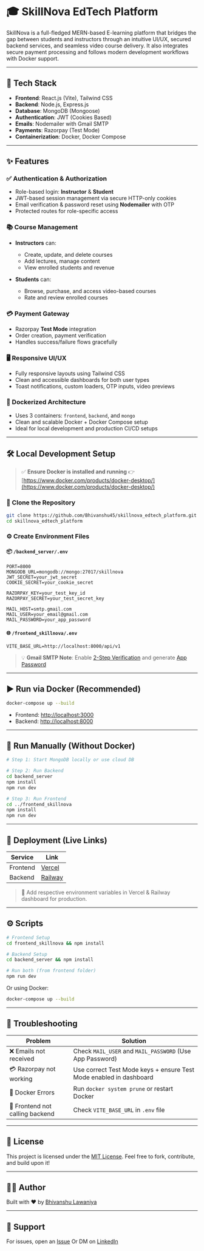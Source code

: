 # 🎓 SkillNova EdTech Platform

SkillNova is a full-fledged MERN-based E-learning platform that bridges the gap between students and instructors through an intuitive UI/UX, secured backend services, and seamless video course delivery. It also integrates secure payment processing and follows modern development workflows with Docker support.

---

## 🚀 Tech Stack

* **Frontend**: React.js (Vite), Tailwind CSS
* **Backend**: Node.js, Express.js
* **Database**: MongoDB (Mongoose)
* **Authentication**: JWT (Cookies Based)
* **Emails**: Nodemailer with Gmail SMTP
* **Payments**: Razorpay (Test Mode)
* **Containerization**: Docker, Docker Compose

---

## ✨ Features

### ✅ Authentication & Authorization

* Role-based login: **Instructor** & **Student**
* JWT-based session management via secure HTTP-only cookies
* Email verification & password reset using **Nodemailer** with OTP
* Protected routes for role-specific access

### 📚 Course Management

* **Instructors** can:

  * Create, update, and delete courses
  * Add lectures, manage content
  * View enrolled students and revenue
* **Students** can:

  * Browse, purchase, and access video-based courses
  * Rate and review enrolled courses

### 💳 Payment Gateway

* Razorpay **Test Mode** integration
* Order creation, payment verification
* Handles success/failure flows gracefully

### 🖥️ Responsive UI/UX

* Fully responsive layouts using Tailwind CSS
* Clean and accessible dashboards for both user types
* Toast notifications, custom loaders, OTP inputs, video previews

### 🐳 Dockerized Architecture

* Uses 3 containers: `frontend`, `backend`, and `mongo`
* Clean and scalable Docker + Docker Compose setup
* Ideal for local development and production CI/CD setups

---

## 🛠️ Local Development Setup

> ✅ **Ensure Docker is installed and running**
> 👉 [https://www.docker.com/products/docker-desktop/](https://www.docker.com/products/docker-desktop/)

### 🔗 Clone the Repository

```bash
git clone https://github.com/Bhivanshu45/skillnova_edtech_platform.git
cd skillnova_edtech_platform
```

### ⚙️ Create Environment Files

#### 📦 `/backend_server/.env`

```env
PORT=8000
MONGODB_URL=mongodb://mongo:27017/skillnova
JWT_SECRET=your_jwt_secret
COOKIE_SECRET=your_cookie_secret

RAZORPAY_KEY=your_test_key_id
RAZORPAY_SECRET=your_test_secret_key

MAIL_HOST=smtp.gmail.com
MAIL_USER=your_email@gmail.com
MAIL_PASSWORD=your_app_password
```

#### 🌐 `/frontend_skillnova/.env`

```env
VITE_BASE_URL=http://localhost:8000/api/v1
```

> 💡 **Gmail SMTP Note**: Enable [2-Step Verification](https://myaccount.google.com/security) and generate [App Password](https://myaccount.google.com/apppasswords)

---

## ▶️ Run via Docker (Recommended)

```bash
docker-compose up --build
```

* Frontend: [http://localhost:3000](http://localhost:3000)
* Backend: [http://localhost:8000](http://localhost:8000)

---

## 🔁 Run Manually (Without Docker)

```bash
# Step 1: Start MongoDB locally or use cloud DB

# Step 2: Run Backend
cd backend_server
npm install
npm run dev

# Step 3: Run Frontend
cd ../frontend_skillnova
npm install
npm run dev
```

---

## 🚀 Deployment (Live Links)

| Service  | Link                                                                 |
| -------- | -------------------------------------------------------------------- |
| Frontend | [Vercel](https://skillnova-edtech-platform.vercel.app)               |
| Backend  | [Railway](https://skillnovaedtechplatform-production.up.railway.app) |

> 📌 Add respective environment variables in Vercel & Railway dashboard for production.

---

## ⚙️ Scripts

```bash
# Frontend Setup
cd frontend_skillnova && npm install

# Backend Setup
cd backend_server && npm install

# Run both (from frontend folder)
npm run dev
```

Or using Docker:

```bash
docker-compose up --build
```

---

## 🧠 Troubleshooting

| Problem                         | Solution                                                           |
| ------------------------------- | ------------------------------------------------------------------ |
| ❌ Emails not received           | Check `MAIL_USER` and `MAIL_PASSWORD` (Use App Password)           |
| 💳 Razorpay not working         | Use correct Test Mode keys + ensure Test Mode enabled in dashboard |
| 🐳 Docker Errors                | Run `docker system prune` or restart Docker                        |
| 🔁 Frontend not calling backend | Check `VITE_BASE_URL` in `.env` file                               |

---

## 📄 License

This project is licensed under the [MIT License](LICENSE).
Feel free to fork, contribute, and build upon it!

---

## 👨‍💻 Author

Built with ❤️ by [Bhivanshu Lawaniya](https://github.com/Bhivanshu45)

---

## 💬 Support

For issues, open an [Issue](https://github.com/Bhivanshu45/skillnova_edtech_platform/issues)
Or DM on [LinkedIn](https://www.linkedin.com/in/bhivanshu-lawaniya)
